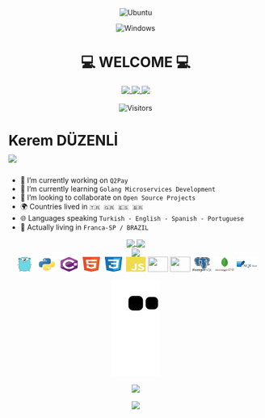 <div align="center" style="display: inline_block">

![Ubuntu](https://img.shields.io/badge/Ubuntu-orange?style=for-the-badge&logo=ubuntu&logoColor=white)

![Windows](https://img.shields.io/badge/Windows-0078D6?style=for-the-badge&logo=windows&logoColor=white)

</div>

<h1 align="center"> 💻 WELCOME 💻 </h1>

<div align="center" style="display: inline_block">

<a href="https://github.com/KeremDUZENLI" target="_blank">
  <img align="center" src=https://img.shields.io/badge/github-%2324292e.svg?&style=for-the-badge&logo=github&logoColor=white style="margin-bottom: 5px;" /> 
</a>

<a href="https://www.linkedin.com/in/keremduzenli/" target="_blank">
  <img align="center" src=https://img.shields.io/badge/linkedin-%231E77B5.svg?&style=for-the-badge&logo=linkedin&logoColor=white style="margin-bottom: 5px;" /> 
</a>

<a href = "mailto:krmdznl97@gmail.com">
  <img align="center" src="https://img.shields.io/badge/Gmail-D14836?style=for-the-badge&logo=gmail&logoColor=white" target="_blank" style="margin-bottom: 5px;" target="_blank">
</a>
 
<br>

![Visitors](https://visitor_badge.deta.dev/?id=KeremDUZENLI)

</div>

<p align="left">
<h1> Kerem DÜZENLİ <br>
<img src="https://camo.githubusercontent.com/e8e7b06ecf583bc040eb60e44eb5b8e0ecc5421320a92929ce21522dbc34c891/68747470733a2f2f6d656469612e67697068792e636f6d2f6d656469612f6876524a434c467a6361737252346961377a2f67697068792e676966" width="30px" data-canonical-src="https://media.giphy.com/media/hvRJCLFzcasrR4ia7z/giphy.gif" style="max-width: 100%;"> <br>
</h1>

- 🔭 I’m currently working on `Q2Pay` <br>
- 🌱 I’m currently learning `Golang Microservices Development` <br>
- 👯 I’m looking to collaborate on `Open Source Projects` <br>
- 🌍 Countries lived in `🇹🇷 🇬🇷 🇪🇸 🇧🇷` <br>
- 🌐 Languages speaking `Turkish - English - Spanish - Portuguese` <br>
- 📍 Actually living in `Franca-SP / BRAZIL` <br>
</p>

<div align="center" style="display: block" >
  <a href="https://github.com/KeremDUZENLI">
    <img height="180em" align="center" src="https://github-readme-stats.vercel.app/api?username=KeremDUZENLI&show_icons=true&theme=classic&include_all_commits=true&count_private=true"/>
    <img height="180em" align="center" src="https://github-readme-stats.vercel.app/api/top-langs/?username=KeremDUZENLI&layout=compact&langs_count=7&theme=classic"/> <br>
    <img height="180em" align="center" src="https://github-profile-trophy.vercel.app/?username=KeremDUZENLI&theme=classic&no-frame=true&row=1&&margin-w=20&no-bg=true"/> <br>
  </a>
</div>

<div align="center" style="display: inline_block" >
  <img align="center" height="30" width="40" src="https://raw.githubusercontent.com/devicons/devicon/master/icons/go/go-original.svg"/>
  <img align="center" height="30" width="40" src="https://raw.githubusercontent.com/devicons/devicon/master/icons/python/python-original.svg">
  <img align="center" height="30" width="40" src="https://raw.githubusercontent.com/devicons/devicon/master/icons/csharp/csharp-original.svg">
  <img align="center" height="30" width="40" src="https://raw.githubusercontent.com/devicons/devicon/master/icons/html5/html5-original.svg">
  <img align="center" height="30" width="40" src="https://raw.githubusercontent.com/devicons/devicon/master/icons/css3/css3-original.svg">
  <img align="center" height="30" width="40" src="https://raw.githubusercontent.com/devicons/devicon/master/icons/javascript/javascript-plain.svg">

  <img align="center" height="30" width="40" src="https://www.vectorlogo.zone/logos/git-scm/git-scm-icon.svg"/>
  <img align="center" height="30" width="40" src="https://profilinator.rishav.dev/skills-assets/docker-original-wordmark.svg"/>

  <img align="center" height="30" width="40" src="https://raw.githubusercontent.com/devicons/devicon/master/icons/postgresql/postgresql-original-wordmark.svg"/>
  <img align="center" height="30" width="40" src="https://raw.githubusercontent.com/devicons/devicon/master/icons/mongodb/mongodb-original-wordmark.svg"/>
  <img align="center" height="30" width="40" src="https://raw.githubusercontent.com/devicons/devicon/master/icons/sqlite/sqlite-original-wordmark.svg"/>

![Snake animation](https://github.com/rafaballerini/rafaballerini/blob/output/github-contribution-grid-snake.svg)

![](https://quotes-github-readme.vercel.app/api?type=horizontal&theme=classic)

![](https://github-readme-streak-stats.herokuapp.com/?user=KeremDUZENLI&theme=classic&hide_border=false)

</div>
